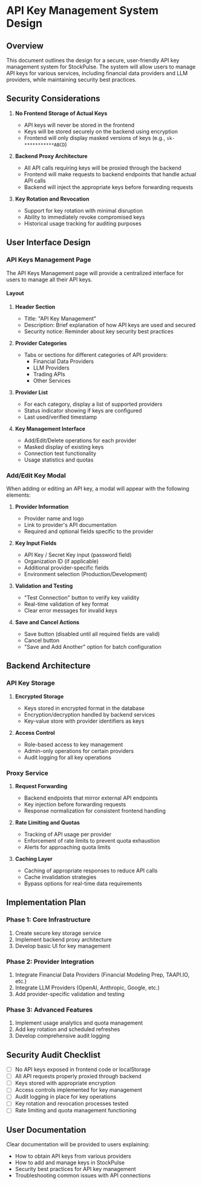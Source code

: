 # API Key Management System Design

## Overview

This document outlines the design for a secure, user-friendly API key management system for StockPulse. The system will allow users to manage API keys for various services, including financial data providers and LLM providers, while maintaining security best practices.

## Security Considerations

1. **No Frontend Storage of Actual Keys**
   - API keys will never be stored in the frontend
   - Keys will be stored securely on the backend using encryption
   - Frontend will only display masked versions of keys (e.g., `sk-***********ABCD`)

2. **Backend Proxy Architecture**
   - All API calls requiring keys will be proxied through the backend
   - Frontend will make requests to backend endpoints that handle actual API calls
   - Backend will inject the appropriate keys before forwarding requests

3. **Key Rotation and Revocation**
   - Support for key rotation with minimal disruption
   - Ability to immediately revoke compromised keys
   - Historical usage tracking for auditing purposes

## User Interface Design

### API Keys Management Page

The API Keys Management page will provide a centralized interface for users to manage all their API keys.

#### Layout

1. **Header Section**
   - Title: "API Key Management"
   - Description: Brief explanation of how API keys are used and secured
   - Security notice: Reminder about key security best practices

2. **Provider Categories**
   - Tabs or sections for different categories of API providers:
     - Financial Data Providers
     - LLM Providers
     - Trading APIs
     - Other Services

3. **Provider List**
   - For each category, display a list of supported providers
   - Status indicator showing if keys are configured
   - Last used/verified timestamp

4. **Key Management Interface**
   - Add/Edit/Delete operations for each provider
   - Masked display of existing keys
   - Connection test functionality
   - Usage statistics and quotas

### Add/Edit Key Modal

When adding or editing an API key, a modal will appear with the following elements:

1. **Provider Information**
   - Provider name and logo
   - Link to provider's API documentation
   - Required and optional fields specific to the provider

2. **Key Input Fields**
   - API Key / Secret Key input (password field)
   - Organization ID (if applicable)
   - Additional provider-specific fields
   - Environment selection (Production/Development)

3. **Validation and Testing**
   - "Test Connection" button to verify key validity
   - Real-time validation of key format
   - Clear error messages for invalid keys

4. **Save and Cancel Actions**
   - Save button (disabled until all required fields are valid)
   - Cancel button
   - "Save and Add Another" option for batch configuration

## Backend Architecture

### API Key Storage

1. **Encrypted Storage**
   - Keys stored in encrypted format in the database
   - Encryption/decryption handled by backend services
   - Key-value store with provider identifiers as keys

2. **Access Control**
   - Role-based access to key management
   - Admin-only operations for certain providers
   - Audit logging for all key operations

### Proxy Service

1. **Request Forwarding**
   - Backend endpoints that mirror external API endpoints
   - Key injection before forwarding requests
   - Response normalization for consistent frontend handling

2. **Rate Limiting and Quotas**
   - Tracking of API usage per provider
   - Enforcement of rate limits to prevent quota exhaustion
   - Alerts for approaching quota limits

3. **Caching Layer**
   - Caching of appropriate responses to reduce API calls
   - Cache invalidation strategies
   - Bypass options for real-time data requirements

## Implementation Plan

### Phase 1: Core Infrastructure

1. Create secure key storage service
2. Implement backend proxy architecture
3. Develop basic UI for key management

### Phase 2: Provider Integration

1. Integrate Financial Data Providers (Financial Modeling Prep, TAAPI.IO, etc.)
2. Integrate LLM Providers (OpenAI, Anthropic, Google, etc.)
3. Add provider-specific validation and testing

### Phase 3: Advanced Features

1. Implement usage analytics and quota management
2. Add key rotation and scheduled refreshes
3. Develop comprehensive audit logging

## Security Audit Checklist

- [ ] No API keys exposed in frontend code or localStorage
- [ ] All API requests properly proxied through backend
- [ ] Keys stored with appropriate encryption
- [ ] Access controls implemented for key management
- [ ] Audit logging in place for key operations
- [ ] Key rotation and revocation processes tested
- [ ] Rate limiting and quota management functioning

## User Documentation

Clear documentation will be provided to users explaining:
- How to obtain API keys from various providers
- How to add and manage keys in StockPulse
- Security best practices for API key management
- Troubleshooting common issues with API connections
